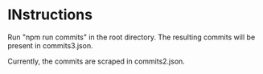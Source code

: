 # INstructions
Run "npm run commits" in the root directory. The resulting commits will be present in commits3.json.

Currently, the commits are scraped in commits2.json.